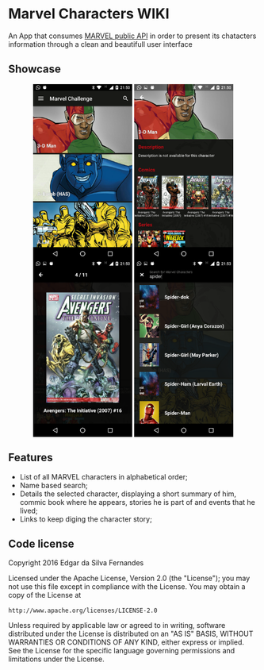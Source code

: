 # Marvel Characters WIKI
An App that consumes [MARVEL public API](http://developer.marvel.com/) in order to present its chatacters information through a clean and beautifull user interface

Showcase
---
<p align="center">
  <img src="screen_shots/marvel-chars (7).png" align="center" width=200>
  <img src="screen_shots/marvel-chars (8).png" align="center" width=200>
  <img src="screen_shots/marvel-chars (9).png" align="center" width=200>
  <img src="screen_shots/marvel-chars (10).png" align="center" width=200>
</p>

Features
---
 - List of all MARVEL characters in alphabetical order;
 - Name based search;
 - Details the selected character, displaying a short summary of him, commic book where he appears, stories he is part of and events that he lived;
 - Links to keep diging the character story;
 
Code license
---
Copyright 2016 Edgar da Silva Fernandes

Licensed under the Apache License, Version 2.0 (the "License");
you may not use this file except in compliance with the License.
You may obtain a copy of the License at

    http://www.apache.org/licenses/LICENSE-2.0

Unless required by applicable law or agreed to in writing, software
distributed under the License is distributed on an "AS IS" BASIS,
WITHOUT WARRANTIES OR CONDITIONS OF ANY KIND, either express or implied.
See the License for the specific language governing permissions and
limitations under the License.
